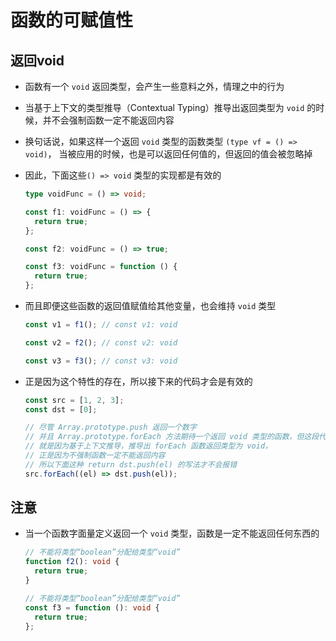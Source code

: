 # 函数的可赋值性

## 返回void

  - 函数有一个 `void` 返回类型，会产生一些意料之外，情理之中的行为

  - 当基于上下文的类型推导（Contextual Typing）推导出返回类型为 `void` 的时候，并不会强制函数一定不能返回内容

  - 换句话说，如果这样一个返回 `void` 类型的函数类型 `(type vf = () => void)`， 当被应用的时候，也是可以返回任何值的，但返回的值会被忽略掉

  - 因此，下面这些`() => void` 类型的实现都是有效的

    ```typescript
    type voidFunc = () => void;

    const f1: voidFunc = () => {
      return true;
    };

    const f2: voidFunc = () => true;

    const f3: voidFunc = function () {
      return true;
    };
    ```

  - 而且即便这些函数的返回值赋值给其他变量，也会维持 `void` 类型

    ```typescript
    const v1 = f1(); // const v1: void

    const v2 = f2(); // const v2: void

    const v3 = f3(); // const v3: void
    ```

  - 正是因为这个特性的存在，所以接下来的代码才会是有效的

    ```typescript
    const src = [1, 2, 3];
    const dst = [0];

    // 尽管 Array.prototype.push 返回一个数字
    // 并且 Array.prototype.forEach 方法期待一个返回 void 类型的函数，但这段代码依然没有报错。
    // 就是因为基于上下文推导，推导出 forEach 函数返回类型为 void，
    // 正是因为不强制函数一定不能返回内容
    // 所以下面这种 return dst.push(el) 的写法才不会报错
    src.forEach((el) => dst.push(el));
    ```

## 注意

  - 当一个函数字面量定义返回一个 `void` 类型，函数是一定不能返回任何东西的

    ```typescript
    // 不能将类型“boolean”分配给类型“void”
    function f2(): void {
      return true;
    }

    // 不能将类型“boolean”分配给类型“void”
    const f3 = function (): void {
      return true;
    };
    ```
